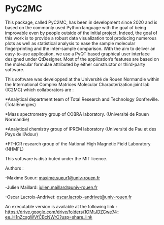 # PyC2MC
This package, called PyC2MC, has been in development since 2020 and is based on the commonly used Python language with the goal of being 
improvable even by people outside of the initial project. Indeed, the goal of this work is to provide a robust data visualization tool producing 
numerous plots as well as statistical analysis to ease the sample molecular fingerprinting and the inter-sample comparison. With the aim to deliver 
an easy-to-use application, we use a PyQT based graphical user interface designed under QtDesigner. Most of the application’s features are based on 
the molecular formulae attributed by either constructor or third-party software.

This software was developped at the Université de Rouen Normandie within the International Complex Matrices Molecular Characterization joint 
lab (IC2MC) which collaborators are :

*Analytical department team of Total Research and Technology Gonfreville. (TotalEnergies)

*Mass spectrometry group of COBRA laboratory. (Université de Rouen Normandie)

*Analytical chemistry group of IPREM laboratory (Université de Pau et des Pays de l’Adour)

*FT-ICR research group of the National High Magnetic Field Laboratory (NHMFL)

This software is distributed under the MIT licence.

Authors : 

-Maxime Sueur: maxime.sueur1@univ-rouen.fr 

-Julien Maillard: julien.maillard@univ-rouen.fr 

-Oscar Lacroix-Andrivet: oscar.lacroix-andrivet@univ-rouen.fr 

An executable version is available at the following link : https://drive.google.com/drive/folders/1OMtJDZCwe74-ee_H1nZcsgWVfCBcNWrO?usp=share_link
